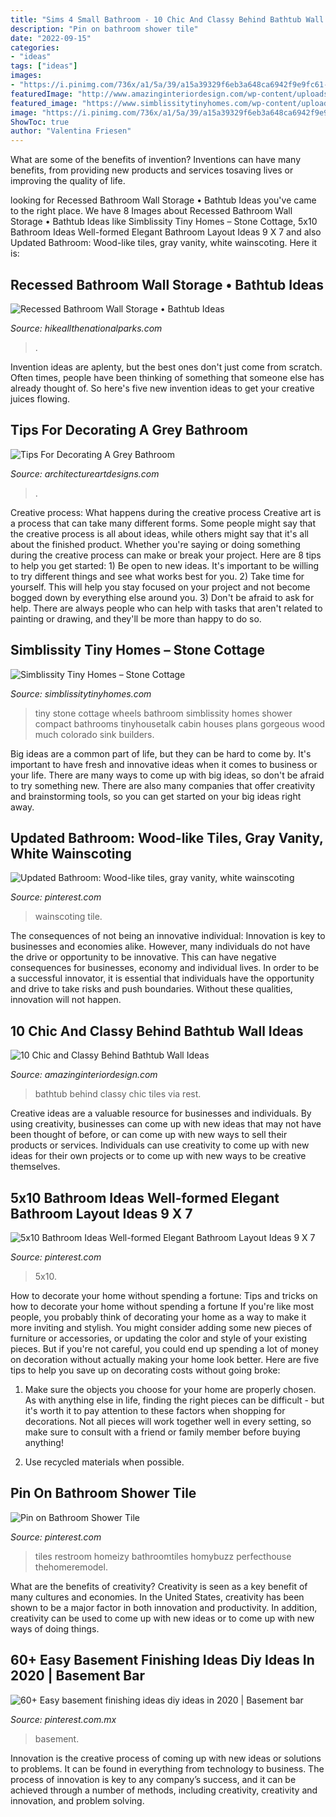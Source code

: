 ```yaml
---
title: "Sims 4 Small Bathroom - 10 Chic And Classy Behind Bathtub Wall Ideas"
description: "Pin on bathroom shower tile"
date: "2022-09-15"
categories:
- "ideas"
tags: ["ideas"]
images:
- "https://i.pinimg.com/736x/a1/5a/39/a15a39329f6eb3a648ca6942f9e9fc61--wainscoting-panels-gray-vanity.jpg"
featuredImage: "http://www.amazinginteriordesign.com/wp-content/uploads/2016/08/10-chic-and-classy-behind-bathtub-wall-ideas-3.jpg"
featured_image: "https://www.simblissitytinyhomes.com/wp-content/uploads/2016/02/stone-cottage-bath.jpg"
image: "https://i.pinimg.com/736x/a1/5a/39/a15a39329f6eb3a648ca6942f9e9fc61--wainscoting-panels-gray-vanity.jpg"
ShowToc: true
author: "Valentina Friesen"
---
```



What are some of the benefits of invention?
Inventions can have many benefits, from providing new products and services tosaving lives or improving the quality of life.

	

		
looking for Recessed Bathroom Wall Storage • Bathtub Ideas you've came to the right place. We have 8 Images about Recessed Bathroom Wall Storage • Bathtub Ideas like Simblissity Tiny Homes – Stone Cottage, 5x10 Bathroom Ideas Well-formed Elegant Bathroom Layout Ideas 9 X 7 and also Updated Bathroom: Wood-like tiles, gray vanity, white wainscoting. Here it is:
		
    
## Recessed Bathroom Wall Storage • Bathtub Ideas

<img loading=lazy src="https://hikeallthenationalparks.com/wp-content/uploads/2019/10/recessed-cabinets-between-the-studs-i-dont-know-why-more-pertaining-to-measurements-1536-x-2048.jpg" onerror="this.onerror=null;this.src='https://tse2.mm.bing.net/th?id=OIP._RD8fn7iBiBZ9ZIxtfk7tAHaJ4&amp;pid=15.1';" alt="Recessed Bathroom Wall Storage • Bathtub Ideas">

_Source: hikeallthenationalparks.com_

>. 

	

Invention ideas are aplenty, but the best ones don't just come from scratch. Often times, people have been thinking of something that someone else has already thought of. So here's five new invention ideas to get your creative juices flowing.

    
## Tips For Decorating A Grey Bathroom

<img loading=lazy src="https://www.architectureartdesigns.com/wp-content/uploads/2021/03/6-12.jpg" onerror="this.onerror=null;this.src='https://tse2.mm.bing.net/th?id=OIP.Y_2iJT-DrlmARQ3YrFz30AHaKg&amp;pid=15.1';" alt="Tips For Decorating A Grey Bathroom">

_Source: architectureartdesigns.com_

>. 

	

Creative process: What happens during the creative process
Creative art is a process that can take many different forms. Some people might say that the creative process is all about ideas, while others might say that it's all about the finished product. Whether you're saying or doing something during the creative process can make or break your project. Here are 8 tips to help you get started: 1) Be open to new ideas. It's important to be willing to try different things and see what works best for you. 2) Take time for yourself. This will help you stay focused on your project and not become bogged down by everything else around you. 3) Don't be afraid to ask for help. There are always people who can help with tasks that aren't related to painting or drawing, and they'll be more than happy to do so.

    
## Simblissity Tiny Homes – Stone Cottage

<img loading=lazy src="https://www.simblissitytinyhomes.com/wp-content/uploads/2016/02/stone-cottage-bath.jpg" onerror="this.onerror=null;this.src='https://tse3.mm.bing.net/th?id=OIP.eFGoT8VCIUfINJkBD9cIcAHaLG&amp;pid=15.1';" alt="Simblissity Tiny Homes – Stone Cottage">

_Source: simblissitytinyhomes.com_

>tiny stone cottage wheels bathroom simblissity homes shower compact bathrooms tinyhousetalk cabin houses plans gorgeous wood much colorado sink builders. 

	

Big ideas are a common part of life, but they can be hard to come by. It's important to have fresh and innovative ideas when it comes to business or your life. There are many ways to come up with big ideas, so don't be afraid to try something new. There are also many companies that offer creativity and brainstorming tools, so you can get started on your big ideas right away.

    
## Updated Bathroom: Wood-like Tiles, Gray Vanity, White Wainscoting

<img loading=lazy src="https://i.pinimg.com/736x/a1/5a/39/a15a39329f6eb3a648ca6942f9e9fc61--wainscoting-panels-gray-vanity.jpg" onerror="this.onerror=null;this.src='https://tse1.mm.bing.net/th?id=OIP.FfKC3bD-n4LC7LCHqu7SJAHaJ3&amp;pid=15.1';" alt="Updated Bathroom: Wood-like tiles, gray vanity, white wainscoting">

_Source: pinterest.com_

>wainscoting tile. 

	

The consequences of not being an innovative individual:
Innovation is key to businesses and economies alike. However, many individuals do not have the drive or opportunity to be innovative. This can have negative consequences for businesses, economy and individual lives. In order to be a successful innovator, it is essential that individuals have the opportunity and drive to take risks and push boundaries. Without these qualities, innovation will not happen.

    
## 10 Chic And Classy Behind Bathtub Wall Ideas

<img loading=lazy src="http://www.amazinginteriordesign.com/wp-content/uploads/2016/08/10-chic-and-classy-behind-bathtub-wall-ideas-3.jpg" onerror="this.onerror=null;this.src='https://tse1.mm.bing.net/th?id=OIP.CsMxhQQaZ-4rEiLgKG9uowHaKt&amp;pid=15.1';" alt="10 Chic and Classy Behind Bathtub Wall Ideas">

_Source: amazinginteriordesign.com_

>bathtub behind classy chic tiles via rest. 

	

Creative ideas are a valuable resource for businesses and individuals. By using creativity, businesses can come up with new ideas that may not have been thought of before, or can come up with new ways to sell their products or services. Individuals can use creativity to come up with new ideas for their own projects or to come up with new ways to be creative themselves.

    
## 5x10 Bathroom Ideas Well-formed Elegant Bathroom Layout Ideas 9 X 7

<img loading=lazy src="https://i.pinimg.com/736x/20/c6/8d/20c68dd781271a44879eec709126eb1f.jpg" onerror="this.onerror=null;this.src='https://tse2.mm.bing.net/th?id=OIP.ferWmnuQ_z4jCCqR3opTVgHaJ3&amp;pid=15.1';" alt="5x10 Bathroom Ideas Well-formed Elegant Bathroom Layout Ideas 9 X 7">

_Source: pinterest.com_

>5x10. 

	

How to decorate your home without spending a fortune: Tips and tricks on how to decorate your home without spending a fortune
If you're like most people, you probably think of decorating your home as a way to make it more inviting and stylish. You might consider adding some new pieces of furniture or accessories, or updating the color and style of your existing pieces. But if you're not careful, you could end up spending a lot of money on decoration without actually making your home look better. Here are five tips to help you save up on decorating costs without going broke: 
1. Make sure the objects you choose for your home are properly chosen. As with anything else in life, finding the right pieces can be difficult - but it's worth it to pay attention to these factors when shopping for decorations. Not all pieces will work together well in every setting, so make sure to consult with a friend or family member before buying anything! 

2. Use recycled materials when possible.

    
## Pin On Bathroom Shower Tile

<img loading=lazy src="https://i.pinimg.com/736x/21/15/cf/2115cfeaa00c94ab7f073b309f5c5485.jpg" onerror="this.onerror=null;this.src='https://tse3.mm.bing.net/th?id=OIP.9o96zspSQS_x6rJtUZ7gGQHaJ3&amp;pid=15.1';" alt="Pin on Bathroom Shower Tile">

_Source: pinterest.com_

>tiles restroom homeizy bathroomtiles homybuzz perfecthouse thehomeremodel. 

	

What are the benefits of creativity?
Creativity is seen as a key benefit of many cultures and economies. In the United States, creativity has been shown to be a major factor in both innovation and productivity. In addition, creativity can be used to come up with new ideas or to come up with new ways of doing things.

    
## 60+ Easy Basement Finishing Ideas Diy Ideas In 2020 | Basement Bar

<img loading=lazy src="https://i.pinimg.com/736x/46/44/f6/4644f61658563f891b1567362c94c6ca.jpg" onerror="this.onerror=null;this.src='https://tse4.mm.bing.net/th?id=OIP.q-pJydRUUofq-gWlwiA1kwHaJ4&amp;pid=15.1';" alt="60+ Easy basement finishing ideas diy ideas in 2020 | Basement bar">

_Source: pinterest.com.mx_

>basement. 

	

Innovation is the creative process of coming up with new ideas or solutions to problems. It can be found in everything from technology to business. The process of innovation is key to any company’s success, and it can be achieved through a number of methods, including creativity, creativity and innovation, and problem solving.

